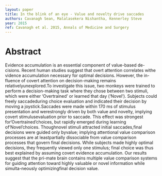 ```yaml
---
layout: paper
title: In the blink of an eye - Value and novelty drive saccades
authors: Cavanagh Sean, Malalasekera Nishantha, Kennerley Steve
year: 2015
ref: Cavanagh et al. 2015, Annals of Medicine and Surgery
---
```


# Abstract

Evidence accumulation is an essential component of value-based de-cisions. Recent human studies suggest that overt attention correlates withe vidence accumulation necessary for optimal decisions. However, the in-fluence of covert attention on decision-making remains relativelyunexplored.To investigate this issue, two monkeys were trained to perform a decision-making task where they chose between two stimuli, which were either ‘Overtrained’ or learned that day (‘Novel’). Subjects could freely saccadeduring choice evaluation and indicated their decision by moving a joystick.Saccades were made within 170 ms of stimulus presentation and werestrongly driven by both value and novelty, implying covert stimulusevaluation prior to saccade. This effect was strongest for‘Overtrained’choices, but rapidly emerged during learning of‘Novel’choices. Thoughnovel stimuli attracted initial saccades,final decisions were guided only byvalue; implying attentional value comparison processes are at leastpartially dissociable from value comparison processes that govern final decisions. While subjects made highly optimal decisions, they frequently viewed only one stimulus; final choice was thus best explained by assuming covert evidence accumulation. Our results suggest that the pri-mate brain contains multiple value comparison systems for guiding attention toward highly valuable or novel information while simulta-neously optimizingfinal decision value.
